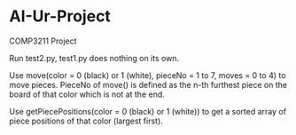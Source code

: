 # AI-Ur-Project

COMP3211 Project

Run test2.py, test1.py does nothing on its own.

Use move(color = 0 (black) or 1 (white), pieceNo = 1 to 7, moves = 0 to 4) to move pieces.
PieceNo of move() is defined as the n-th furthest piece on the board of that color which is not at the end.

Use getPiecePositions(color = 0 (black) or 1 (white)) to get a sorted array of piece positions of that color (largest first).
